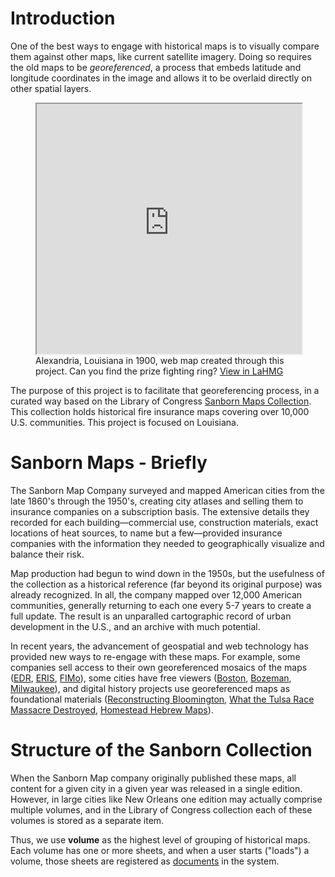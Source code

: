 # Introduction

One of the best ways to engage with historical maps is to visually compare them against other maps, like current satellite imagery. Doing so requires the old maps to be _georeferenced_, a process that embeds latitude and longitude coordinates in the image and allows it to be overlaid directly on other spatial layers.

<figure>
    <iframe height="400px;" style="max-width:700px; width:100%;" src="https://oldinsurancemaps.net/viewer/alexandria-la"></iframe>
    <figcaption>Alexandria, Louisiana in 1900, web map created through this project. Can you find the prize fighting ring? <a href="https://oldinsurancemaps.net/viewer/alexandria-la" target="_blank">View in LaHMG</a>
</figure>

The purpose of this project is to facilitate that georeferencing process, in a curated way based on the Library of Congress [Sanborn Maps Collection](https://www.loc.gov/collections/sanborn-maps/about-this-collection/). This collection holds historical fire insurance maps covering over 10,000 U.S. communities. This project is focused on Louisiana.

# Sanborn Maps - Briefly

The Sanborn Map Company surveyed and mapped American cities from the late 1860's through the 1950's, creating city atlases and selling them to insurance companies on a subscription basis. The extensive details they recorded for each building&mdash;commercial use, construction materials, exact locations of heat sources, to name but a few&mdash;provided insurance companies with the information they needed to geographically visualize and balance their risk.

Map production had begun to wind down in the 1950s, but the usefulness of the collection as a historical reference (far beyond its original purpose) was already recognized. In all, the company mapped over 12,000 American communities, generally returning to each one every 5-7 years to create a full update. The result is an unparalled cartographic record of urban development in the U.S., and an archive with much potential.

In recent years, the advancement of geospatial and web technology has provided new ways to re-engage with these maps. For example, some companies sell access to their own georeferenced mosaics of the maps ([EDR](https://edrnet.com/introducing-sanborn-viewer/), [ERIS](https://www.erisinfo.com/eris-xplorer/), [FIMo](http://www.historicalinfo.com/fimo/)), some cities have free viewers ([Boston](https://atlascope.leventhalmap.org), [Bozeman](https://www.arcgis.com/apps/webappviewer/index.html?id=f4cf486b4d7f4988aa589e7dd989f5e9), [Milwaukee](http://webgis.uwm.edu/agsl/sanborn/)), and digital history projects use georeferenced maps as foundational materials ([Reconstructing Bloomington](https://storymaps.arcgis.com/stories/f38fd8915aa14f4e99b96455dcdad49e), [What the Tulsa Race Massacre Destroyed](https://www.nytimes.com/interactive/2021/05/24/us/tulsa-race-massacre.html), [Homestead Hebrew Maps](https://maps.homesteadhebrews.com/)).

# Structure of the Sanborn Collection

When the Sanborn Map company originally published these maps, all content for a given city in a given year was released in a single edition. However, in large cities like New Orleans one edition may actually comprise multiple volumes, and in the Library of Congress collection each of these volumes is stored as a separate item.

Thus, we use **volume** as the highest level of grouping of historical maps. Each volume has one or more sheets, and when a user starts ("loads") a volume, those sheets are registered as [documents](https://oldinsurancemaps.net/documents) in the system.

